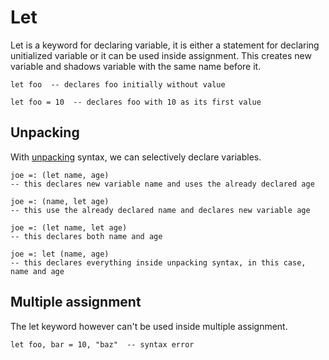# Let

Let is a keyword for declaring variable, it is either a statement for declaring unitialized variable or it can be used inside assignment. This creates new variable and shadows variable with the same name before it.

```stick
let foo  -- declares foo initially without value

let foo = 10  -- declares foo with 10 as its first value
```

## Unpacking

With [unpacking](./unpacking.md) syntax, we can selectively declare variables.

```stick
joe =: (let name, age)
-- this declares new variable name and uses the already declared age

joe =: (name, let age)
-- this use the already declared name and declares new variable age

joe =: (let name, let age)
-- this declares both name and age

joe =: let (name, age)
-- this declares everything inside unpacking syntax, in this case, name and age
```

## Multiple assignment

The let keyword however can't be used inside multiple assignment.

```stick
let foo, bar = 10, "baz"  -- syntax error
```
